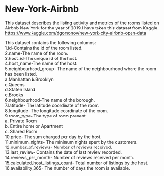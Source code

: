 # New-York-Airbnb
This dataset describes the listing activity and metrics of the rooms listed on Airbnb New York for the year of 2019.I have taken this dataset from Kaggle.
https://www.kaggle.com/dgomonov/new-york-city-airbnb-open-data

This dataset contains the following columns:<br>
1.id-Contains the id of the room listed.<br>
2.name-The name of the room.                           
3.host_id-The unique id of the host.                          
4.host_name-The name of the host.                       
5.neighbourhood_group- The name of the neighbourhood where the room has been listed.<br>
a.Manhattan
   b.Brooklyn<br>
    c.Queens<br>
    d.Staten Island<br>
    e.Brooks<br>
6.neighbourhood-The name of the borough.                  
7.latitude- The latitude coordinate of the room.                        
8.longitude- The longitude coordinate of the room.                        
9.room_type- The type of room present.<br>
      a. Private Room<br>
      b. Entire home or Apartment<br>
      c. Shared Room<br>
10.price- The sum charged per day by the host.                   
11.minimum_nights- The minimum nights spent by the customers.                    
12.number_of_reviews- Number of reviews received.               
13.last_review- Contains the date of last review recorded.                     
14.reviews_per_month- Number of reviews received per month.               
15.calculated_host_listings_count- Total number of listings by the host.   
16.availability_365- The number of days the room is available.        
